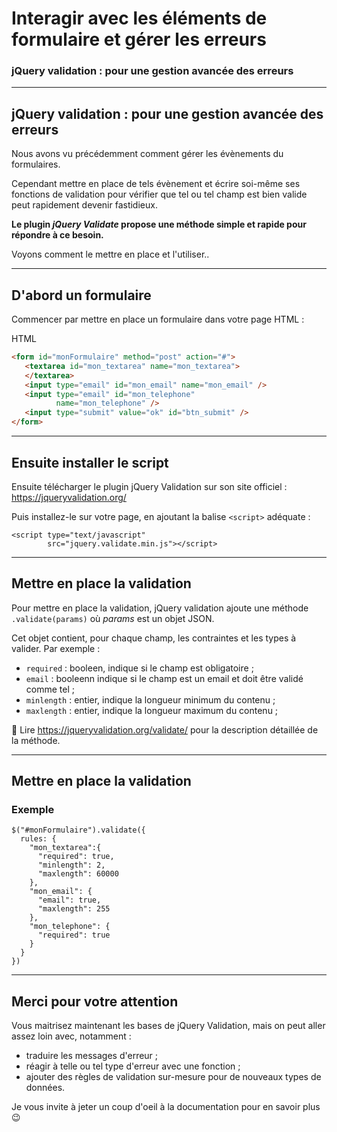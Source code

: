 <!-- footer: Copyright 2017 © Glenn ROLLAND – Reproduction interdite -->
<!-- page_number : true -->

<link rel="stylesheet" href="../../assets/style.css" />

# Interagir avec les éléments de formulaire et gérer les erreurs

### jQuery validation : pour une gestion avancée des erreurs

<!-- 07/04 Document -->

----

## jQuery validation : pour une gestion avancée des erreurs

Nous avons vu précédemment comment gérer les évènements du formulaires. 

Cependant mettre en place de tels évènement et écrire soi-même ses fonctions de validation pour vérifier que tel ou tel champ est bien valide peut rapidement devenir fastidieux.

__Le plugin _jQuery Validate_ propose une méthode simple et rapide pour répondre à ce besoin.__

Voyons comment le mettre en place et l'utiliser..

----

## D'abord un formulaire

Commencer par mettre en place un formulaire dans votre page HTML :

<gx-label>HTML</gx-label>

```html
<form id="monFormulaire" method="post" action="#">
   <textarea id="mon_textarea" name="mon_textarea">
   </textarea>
   <input type="email" id="mon_email" name="mon_email" />
   <input type="email" id="mon_telephone" 
          name="mon_telephone" />
   <input type="submit" value="ok" id="btn_submit" />
</form>
```

----

## Ensuite installer le script

Ensuite télécharger le plugin jQuery Validation sur son site officiel : https://jqueryvalidation.org/

Puis installez-le sur votre page, en ajoutant la balise `<script>` adéquate :

```
<script type="text/javascript"
        src="jquery.validate.min.js"></script>
```

----

## Mettre en place la validation

Pour mettre en place la validation, jQuery validation ajoute une méthode `.validate(params)` où _params_ est un objet JSON.

Cet objet contient, pour chaque champ, les contraintes et les types à valider. Par exemple :

* `required` : booleen, indique si le champ est obligatoire ;
* `email` : booleenn indique si le champ est un email et doit être validé comme tel ;
* `minlength` : entier, indique la longueur minimum du contenu ;
* `maxlength` : entier, indique la longueur maximum du contenu ;

:blue_book: Lire https://jqueryvalidation.org/validate/ pour la description détaillée de la méthode.

----

## Mettre en place la validation

### Exemple

```
$("#monFormulaire").validate({
  rules: {
    "mon_textarea":{
      "required": true,
      "minlength": 2,
      "maxlength": 60000
    },
    "mon_email": {
      "email": true,
      "maxlength": 255
    },
    "mon_telephone": {
      "required": true
    }
  }
})
```

----

<!-- 
TODO: ajouter section sur la traduction des messages d'erreur
TODO: ajouter section sur les regles custom de validation
https://www.pierrefay.fr/blog/jquery-validate-formulaire-validation-tutoriel.html
---->

## Merci pour votre attention

Vous maitrisez maintenant les bases de jQuery Validation, mais on peut aller assez loin avec, notamment :

* traduire les messages d'erreur  ;
* réagir à telle ou tel type d'erreur avec une fonction ;
* ajouter des règles de validation sur-mesure pour de nouveaux types de données.

Je vous invite à jeter un coup d'oeil à la documentation pour en savoir plus :wink:
